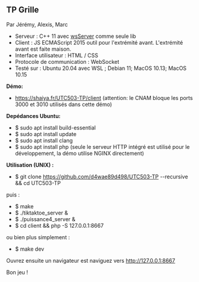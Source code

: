 ## TP Grille

Par Jérémy, Alexis, Marc

- Serveur : C++ 11 avec [wsServer](https://github.com/Theldus/wsServer) comme seule lib
- Client : JS ECMAScript 2015 outil pour l'extrémité avant. L'extrémité avant est faite maison.
- Interface utilisateur : HTML / CSS
- Protocole de communication : WebSocket
- Testé sur : Ubuntu 20.04 avec WSL ; Debian 11; MacOS 10.13; MacOS 10.15

**Démo:**
- https://shaiya.fr/UTC503-TP/client  (attention: le CNAM bloque les ports 3000 et 3010 utilisés dans cette démo)

**Depédances Ubuntu:**

- $ sudo apt install build-essential
- $ sudo apt install update
- $ sudo apt install clang
- $ sudo apt install php (seule le serveur HTTP intégré est utilisé pour le développement, la démo utilise NGINX directement)

**Utilisation (UNIX) :**

- $ git clone https://github.com/d4wae89d498/UTC503-TP --recursive && cd UTC503-TP

puis :

- $ make
- $ ./tiktaktoe_server & 
- $ ./puissance4_server &
- $ cd client && php -S 127.0.0.1:8667

ou bien plus simplement :

- $ make dev

Ouvrez ensuite un navigateur est naviguez vers http://127.0.0.1:8667


Bon jeu !
